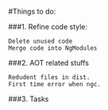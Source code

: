 #Things to do:

###1. Refine code style:
    
    Delete unused code
    Merge code into NgModules
    
    
###2. AOT related stuffs

    Redudent files in dist.
    First time error when ngc.
    
###3. Tasks
